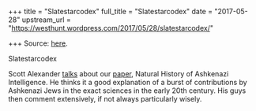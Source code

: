 +++
title = "Slatestarcodex"
full_title = "Slatestarcodex"
date = "2017-05-28"
upstream_url = "https://westhunt.wordpress.com/2017/05/28/slatestarcodex/"

+++
Source: [here](https://westhunt.wordpress.com/2017/05/28/slatestarcodex/).

Slatestarcodex

Scott Alexander
[talks](http://slatestarcodex.com/2017/05/26/the-atomic-bomb-considered-as-hungarian-high-school-science-fair-project/)
about our
[paper](http://web.mit.edu/fustflum/documents/papers/AshkenaziIQ.jbiosocsci.pdf),
Natural History of Ashkenazi Intelligence. He thinks it a good
explanation of a burst of contributions by Ashkenazi Jews in the exact
sciences in the early 20th century. His guys then comment extensively,
if not always particularly wisely.
